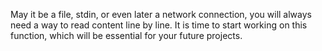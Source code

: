 May it be a file, stdin, or even later a network connection, you will always need a way to read content line by line. It is time to start working on this function, which will be essential for your future projects. 
